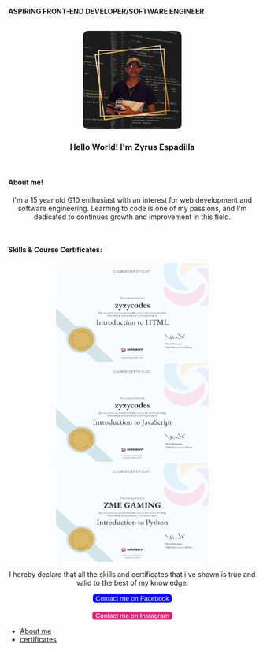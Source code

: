 <html>
  <head>
  </head>
  <body>
    <b><p>ASPIRING FRONT-END DEVELOPER/SOFTWARE ENGINEER</p></b><br>
    <div style="text-align:center">
      <img src="portfolioimg.png" style="border-radius:10px; height:200px; width:200px">
      <h3>Hello World! I'm Zyrus Espadilla</h3><br>
      <h4 style="text-align:left" id="about">About me!</h4>
      <p>I'm a 15 year old G10 enthusiast with an interest for web development and software engineering. Learning to code is one of my passions, and I'm dedicated to continues growth and improvement in this field.</p><br>
      <h4 style="text-align:left" id="skills">Skills & Course Certificates:</h4>
      <img src="HTML_certificate.jpg" style="border-radius:8px; height:200px;width:310px">
      <img src="Introduction to JavaScript_certificate.jpg" style="border-radius:8px; height:200px;width:310px">
      <img src="Introduction to Python_certificate.jpg" style="border-radius:8px; height:200px;width:310px">
      <p>I hereby declare that all the skills and certificates that i've shown is true and valid to the best of my knowledge.</p>
      <p></p>
      <a href="https://www.facebook.com/zyrustot?mibextid=ZbWKwL"><button class="fb" style="background-color:blue; border: white;border-radius: 5px; color: white;">Contact me on Facebook</button></a><br><br>
      <a href="https://www.instagram.com/zyzy_privv?igsh=MWNhamtta3BnYmpleA=="><button class="ig" style="color:#FFFF00; background-color:#d62976; border: white;border-radius: 5px; color: white;">Contact me on Instagram</button></a>
    </div>
    <footer>
      <nav>
        <nav>
  <ul>
    <li><a href="#about">About me</a></li>
    <li><a href="#skills">certificates</a></li>
  </ul>
</nav>
</body>